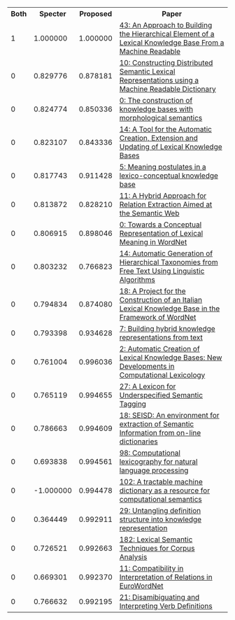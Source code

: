 <html><table><tr>
<th>Both</th>
<th>Specter</th>
<th>Proposed</th>
<th>Paper</th>
</tr>
<tr>
<td>1</td>
<td>1.000000</td>
<td>1.000000</td>
<td><a href="https://www.semanticscholar.org/paper/9f365cd5d3d677b0f739481444cf66b0ea271523">43: An Approach to Building the Hierarchical Element of a Lexical Knowledge Base From a Machine Readable</a></td>
</tr>
<tr>
<td>0</td>
<td>0.829776</td>
<td>0.878181</td>
<td><a href="https://www.semanticscholar.org/paper/8a17a30cd6a6bb3e45c79904a2b7b2e85b785493">10: Constructing Distributed Semantic Lexical Representations using a Machine Readable Dictionary</a></td>
</tr>
<tr>
<td>0</td>
<td>0.824774</td>
<td>0.850336</td>
<td><a href="https://www.semanticscholar.org/paper/3fbc10b1c644659577daf69e07e1ee86c64b38fa">0: The construction of knowledge bases with morphological semantics</a></td>
</tr>
<tr>
<td>0</td>
<td>0.823107</td>
<td>0.843336</td>
<td><a href="https://www.semanticscholar.org/paper/0a1fd9729a7cebb44392f2b07a62d21125e598de">14: A Tool for the Automatic Creation, Extension and Updating of Lexical Knowledge Bases</a></td>
</tr>
<tr>
<td>0</td>
<td>0.817743</td>
<td>0.911428</td>
<td><a href="https://www.semanticscholar.org/paper/8945456b317b0699d77d9c64a3463e8decf84193">5: Meaning postulates in a lexico-conceptual knowledge base</a></td>
</tr>
<tr>
<td>0</td>
<td>0.813872</td>
<td>0.828210</td>
<td><a href="https://www.semanticscholar.org/paper/579655f3ece39455ab5b4afed626606aacff2bc7">11: A Hybrid Approach for Relation Extraction Aimed at the Semantic Web</a></td>
</tr>
<tr>
<td>0</td>
<td>0.806915</td>
<td>0.898046</td>
<td><a href="https://www.semanticscholar.org/paper/88d74ae9200094802ec71442c6aefba461f7afbe">0: Towards a Conceptual Representation of Lexical Meaning in WordNet</a></td>
</tr>
<tr>
<td>0</td>
<td>0.803232</td>
<td>0.766823</td>
<td><a href="https://www.semanticscholar.org/paper/00dbea9cd5edcdff508da0ca96f1f14688698c70">14: Automatic Generation of Hierarchical Taxonomies from Free Text Using Linguistic Algorithms</a></td>
</tr>
<tr>
<td>0</td>
<td>0.794834</td>
<td>0.874080</td>
<td><a href="https://www.semanticscholar.org/paper/dae89ff44964ea7c1a3045002a85aead172442b8">18: A Project for the Construction of an Italian Lexical Knowledge Base in the Framework of WordNet</a></td>
</tr>
<tr>
<td>0</td>
<td>0.793398</td>
<td>0.934628</td>
<td><a href="https://www.semanticscholar.org/paper/7952af88d2d5003e18e5e16f9ebf9b3dfa9ffabe">7: Building hybrid knowledge representations from text</a></td>
</tr>
<tr>
<td>0</td>
<td>0.761004</td>
<td>0.996036</td>
<td><a href="https://www.semanticscholar.org/paper/948a9c9169c8a9346e25e2fac55d48d69bb7a9fa">2: Automatic Creation of Lexical Knowledge Bases: New Developments in Computational Lexicology</a></td>
</tr>
<tr>
<td>0</td>
<td>0.765119</td>
<td>0.994655</td>
<td><a href="https://www.semanticscholar.org/paper/4d06669b8b13ad35a6cdadcb981c6c0f70a6fa26">27: A Lexicon for Underspecified Semantic Tagging</a></td>
</tr>
<tr>
<td>0</td>
<td>0.786663</td>
<td>0.994609</td>
<td><a href="https://www.semanticscholar.org/paper/f9593e30d8e5f8c47ccaed38233faf306dbbf0bb">18: SEISD: An environment for extraction of Semantic Information from on-line dictionaries</a></td>
</tr>
<tr>
<td>0</td>
<td>0.693838</td>
<td>0.994561</td>
<td><a href="https://www.semanticscholar.org/paper/92c053c7a865477a1f9cc52b067bf2fbbd695d55">98: Computational lexicography for natural language processing</a></td>
</tr>
<tr>
<td>0</td>
<td>-1.000000</td>
<td>0.994478</td>
<td><a href="https://www.semanticscholar.org/paper/7aaf5f7e51509d27faf3d578f8dc635c73f169c0">102: A tractable machine dictionary as a resource for computational semantics</a></td>
</tr>
<tr>
<td>0</td>
<td>0.364449</td>
<td>0.992911</td>
<td><a href="https://www.semanticscholar.org/paper/fd47db5a932cd9459178e08384ee1a0e1992de2a">29: Untangling definition structure into knowledge representation</a></td>
</tr>
<tr>
<td>0</td>
<td>0.726521</td>
<td>0.992663</td>
<td><a href="https://www.semanticscholar.org/paper/8bd683d5aef2704207fca32a175f0c79f871e180">182: Lexical Semantic Techniques for Corpus Analysis</a></td>
</tr>
<tr>
<td>0</td>
<td>0.669301</td>
<td>0.992370</td>
<td><a href="https://www.semanticscholar.org/paper/3510851557af2aa626f9c794c227525f7723ba7e">11: Compatibility in Interpretation of Relations in EuroWordNet</a></td>
</tr>
<tr>
<td>0</td>
<td>0.766632</td>
<td>0.992195</td>
<td><a href="https://www.semanticscholar.org/paper/6c51b5d1cb194c2ebf1876e2bb4d9f610973b6b1">21: Disamibiguating and Interpreting Verb Definitions</a></td>
</tr>
</table></html>
